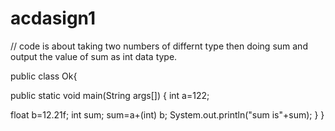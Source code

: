 # acdasign1
// code is about taking two numbers of differnt type then doing sum and output the value of sum as int data type. 

public class Ok{

public static void  main(String args[])
{
int a=122;

float b=12.21f;
int sum;
sum=a+(int) b;
System.out.println("sum is"+sum);
}
}
